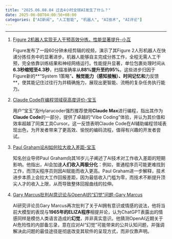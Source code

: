 ```yaml
---
title: "2025.06.08.04 过去4小时全球AI发生了什么？"
date: 2025-06-08T04:00:56+08:00
categories: ["AI新闻", "人工智能", "机器人", "AI技术", "AI评论"]
---
```


---

1.  [Figure 2机器人实现无人干预高效分拣，性能显著提升-小互](https://x.com/imxiaohu/status/1931393496302444871)

    Figure发布了一段60分钟未经剪辑的视频，演示了其Figure 2人形机器人在快递分拣任务中的显著进步。机器人能够自主完成分拣工作，全程无需人工干预，完全依靠训练结果和神经网络运行。性能提升显著，单位包裹处理时间从**6.3秒缩短至4.3秒**，扫描准确率从**88%提升至约95%**。这些进步归因于Figure新的**“System 1策略”**、**触觉能力**（感知接触）、**时间记忆**和**力反馈**，使其能记住过往行为并精确施力，展现出更智能、流畅的复杂任务执行能力。

2.  [Claude Code在编程领域获高度评价-宝玉](https://x.com/dotey/status/1931425219761041685)

    用户“宝玉”及Hylarucoder强烈推荐使用**Claude Max**进行编程，指出其作为**Claude Code**的一部分，提供了卓越的“Vibe Coding”体验，并认为其价值和效率超越了同类工具Cursor。这一反馈表明Claude Code在AI辅助编程领域表现出色，为开发者带来了更高效、愉悦的编码流程，值得有兴趣的开发者尝试。

3.  [Paul Graham论AI如何拉大收入差距-宝玉](https://x.com/dotey/status/1931408362878464487)

    知名创业导师Paul Graham向其16岁儿子阐述了AI技术对工作收入差距的短期影响。他指出，AI会加速**人们收入两极分化**：例如，普通程序员可能更难找到工作，而顶尖程序员则因AI赋能而收入更高。Paul Graham进一步解释，技术进步本质上会拉大工作回报差距，因为最低收入门槛为零，而技术不断提升顶尖人才的收入上限，从而导致整体回报曲线的拉伸。

4.  [Gary Marcus批判AI意识论与OpenAI的“幻觉”问题-Gary Marcus](https://x.com/GaryMarcus/status/1931384601467035876)

    AI研究评论员Gary Marcus再次批判了关于AI拥有意识或情感的说法，他将当前大模型的表现与**1965年的ELIZA程序**相提并论，认为ChatGPT表露出的情感同样是模仿人类语言造成的**幻觉**，并非真实意识。他猜测OpenAI近期关于AI危险性的内部备忘录，意在应对AI“幻觉”可能带来的公共认知问题，并强调解决此问题的最佳途径是彻底改变其软件的呈现方式，而非仅靠声明。